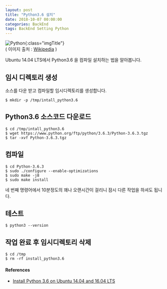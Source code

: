 ```yaml
---
layout: post
title: "Python3.6 설치"
date: 2018-10-07 00:00:00
categories: BackEnd
tags: BackEnd Setting Python
---
```


![Python](https://upload.wikimedia.org/wikipedia/commons/thumb/f/f8/Python_logo_and_wordmark.svg/260px-Python_logo_and_wordmark.svg.png){:class="imgTitle"}   
( 이미지 출처 : [Wikipedia](https://en.wikipedia.org/wiki/Python_(programming_language)) )  

Ubuntu 14.04 LTS에서 Python3.6 을 컴파일 설치하는 법을 알아봅니다.  

<!--more-->

## 임시 디렉토리 생성

소스를 다운 받고 컴파일할 임시디렉토리를 생성합니다.  

~~~terminal
$ mkdir -p /tmp/intall_python3.6
~~~

## Python3.6 소스코드 다운로드

~~~terminal
$ cd /tmp/intall_python3.6
$ wget https://www.python.org/ftp/python/3.6.3/Python-3.6.3.tgz
$ tar -xvf Python-3.6.3.tgz
~~~

## 컴파일

~~~terminal
$ cd Python-3.6.3
$ sudo ./configure --enable-optimizations
$ sudo make -j8
$ sudo make install
~~~

네 번째 명령어에서 10분정도의 꽤나 오랜시간이 걸리니 잠시 다른 작업을 하셔도 됩니다.  

## 테스트

~~~terminal
$ python3 --version
~~~

## 작업 완료 후 임시디렉토리 삭제 

~~~terminal
$ cd /tmp
$ rm -rf install_python3.6
~~~

#### References

  * [Install Python 3.6 on Ubuntu 14.04 and 16.04 LTS](http://devopspy.com/python/install-python-3-6-ubuntu-lts/)



